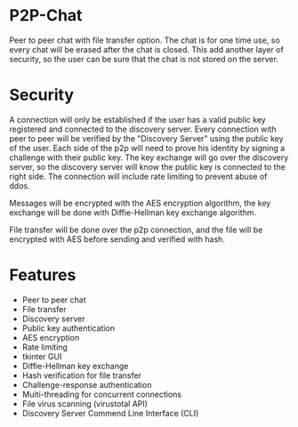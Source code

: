 # P2P-Chat
Peer to peer chat with file transfer option.
The chat is for one time use, so every chat will be erased after the chat is closed.
This add another layer of security, so the user can be sure that the chat is not stored on the server.

# Security
A connection will only be established if the user has a valid public key registered and connected to the discovery server.
Every connection with peer to peer will be verified by the "Discovery Server" using the public key of the user.
Each side of the p2p will need to prove his identity by signing a challenge with their public key.
The key exchange will go over the discovery server, so the discovery server will know the public key is connected to the right side.
The connection will include rate limiting to prevent abuse of ddos.

Messages will be encrypted with the AES encryption algorithm, the key exchange will be done with Diffie-Hellman key exchange algorithm.

File transfer will be done over the p2p connection, and the file will be encrypted with AES before sending and verified with hash.

# Features
- Peer to peer chat
- File transfer
- Discovery server
- Public key authentication
- AES encryption
- Rate limiting
- tkinter GUI
- Diffie-Hellman key exchange
- Hash verification for file transfer
- Challenge-response authentication
- Multi-threading for concurrent connections
- File virus scanning (virustotal API)
- Discovery Server Commend Line Interface (CLI)